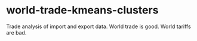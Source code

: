 # world-trade-kmeans-clusters
Trade analysis of import and export data. World trade is good. World tariffs are bad.
